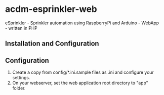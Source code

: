# acdm-esprinkler-web
eSprinkler - Sprinkler automation using RaspberryPi and Arduino - WebApp - written in PHP


Installation and Configuration
------------------------------

Configuration
-------------
1) Create a copy from config/*.ini.sample files as .ini and configure your settings.
2) On your webserver, set the web application root directory to "app" folder.

